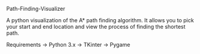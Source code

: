 Path-Finding-Visualizer

A python visualization of the A* path finding algorithm. It allows you to pick your start and end location and view the process of finding the shortest path.

Requirements
-> Python 3.x
-> TKinter 
-> Pygame
